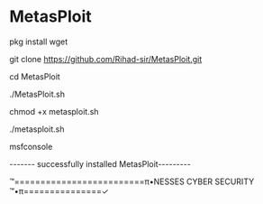 # MetasPloit

pkg install wget 





git clone https://github.com/Rihad-sir/MetasPloit.git

 cd MetasPloit
 
 ./MetasPloit.sh
 
 chmod +x metasploit.sh
 
 ./metasploit.sh
 
 msfconsole
 
 
 ------- successfully installed MetasPloit---------
 
 ™=========================π•NESSES CYBER SECURITY ™•π===============✓

